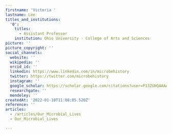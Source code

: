 ```yaml
---
firstname: 'Victoria '
lastname: Lee
titles_and_institutions:
  '0':
    titles:
      - Assistant Professor
    institution: Ohio University - College of Arts and Sciences
picture: ''
picture_copyright: ''
social_channels:
  website: ''
  wikipedia: ''
  orcid_id: ''
  linkedin: https://www.linkedin.com/in/microbehistory
  twitter: https://twitter.com/microbehistory
  instagram: ''
  google_scholar: https://scholar.google.com/citations?user=P13ZUHQAAAAJ&hl=en
  researchgate: ''
  mendeley: ''
createdAt: '2022-01-10T11:08:05.520Z'
reference: ''
articles:
  - /articles/Our_Microbial_Lives
  - Our_Microbial_Lives

---
```

